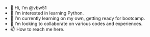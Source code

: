 - 👋 Hi, I’m @vbw51
- 👀 I’m interested in learning Python.
- 🌱 I’m currently learning on my own, getting ready for bootcamp.
- 💞️ I’m looking to collaborate on various codes and experiences.
- 📫 How to reach me here.

<!---
vbw51/vbw51 is a ✨ special ✨ repository because its `README.md` (this file) appears on your GitHub profile.
You can click the Preview link to take a look at your changes.
--->
